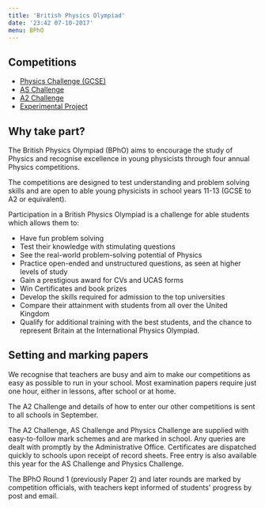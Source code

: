 ```yaml
---
title: 'British Physics Olympiad'
date: '23:42 07-10-2017'
menu: BPhO
---
```


## Competitions

* [Physics Challenge (GCSE)](/bpho/physics-challenge)
* [AS Challenge](/bpho/as-challenge)
* [A2 Challenge](/bpho/a2-challenge)
* [Experimental Project](/bpho/experimental-project)

## Why take part?

The British Physics Olympiad (BPhO) aims to encourage the study of Physics and recognise excellence in young physicists through four annual Physics competitions.

The competitions are designed to test understanding and problem solving skills and are open to able young physicists in school years 11-13 (GCSE to A2 or equivalent).

Participation in a British Physics Olympiad is a challenge for able students which allows them to:

- Have fun problem solving
- Test their knowledge with stimulating questions
- See the real-world problem-solving potential of Physics
- Practice open-ended and unstructured questions, as seen at higher levels of study
- Gain a prestigious award for CVs and UCAS forms
- Win Certificates and book prizes
- Develop the skills required for admission to the top universities
- Compare their attainment with students from all over the United Kingdom
- Qualify for additional training with the best students, and the chance to represent Britain at the International Physics Olympiad.

## Setting and marking papers

We recognise that teachers are busy and aim to make our competitions as easy as possible to run in your school. Most examination papers require just one hour, either in lessons, after school or at home.

The A2 Challenge and details of how to enter our other competitions is sent to all schools in September.

The A2 Challenge, AS Challenge and Physics Challenge are supplied with easy-to-follow mark schemes and are marked in school. Any queries are dealt with promptly by the Administrative Office. Certificates are dispatched quickly to schools upon receipt of record sheets. Free entry is also available this year for the AS Challenge and Physics Challenge.

The BPhO Round 1 (previously Paper 2) and later rounds are marked by competition officials, with teachers kept informed of students' progress by post and email.
